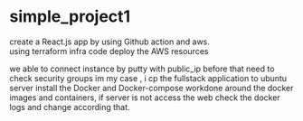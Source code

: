 # simple_project1
create a React.js app by using Github action and aws.  
  using terraform infra code deploy the AWS resources
  
we able to connect instance by putty with public_ip before that need to check security groups
im my case , i cp the fullstack application to ubuntu server
install the Docker and Docker-compose
workdone around the docker images and containers, 
if server is not access the web check the docker logs and change according that.
